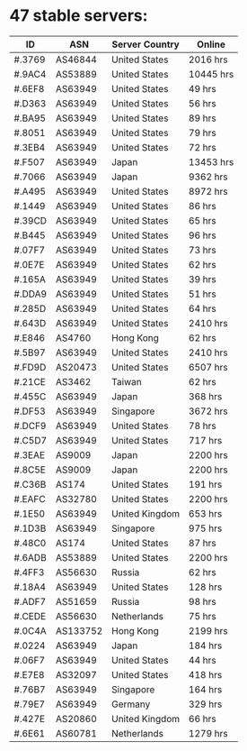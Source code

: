 # 47 stable servers:

| ID | ASN | Server Country | Online |
| ------ | ------ | ------ | ------ |
| #.3769 | AS46844 | United States | 2016 hrs |
| #.9AC4 | AS53889 | United States | 10445 hrs |
| #.6EF8 | AS63949 | United States | 49 hrs |
| #.D363 | AS63949 | United States | 56 hrs |
| #.BA95 | AS63949 | United States | 89 hrs |
| #.8051 | AS63949 | United States | 79 hrs |
| #.3EB4 | AS63949 | United States | 72 hrs |
| #.F507 | AS63949 | Japan | 13453 hrs |
| #.7066 | AS63949 | Japan | 9362 hrs |
| #.A495 | AS63949 | United States | 8972 hrs |
| #.1449 | AS63949 | United States | 86 hrs |
| #.39CD | AS63949 | United States | 65 hrs |
| #.B445 | AS63949 | United States | 96 hrs |
| #.07F7 | AS63949 | United States | 73 hrs |
| #.0E7E | AS63949 | United States | 62 hrs |
| #.165A | AS63949 | United States | 39 hrs |
| #.DDA9 | AS63949 | United States | 51 hrs |
| #.285D | AS63949 | United States | 64 hrs |
| #.643D | AS63949 | United States | 2410 hrs |
| #.E846 | AS4760 | Hong Kong | 62 hrs |
| #.5B97 | AS63949 | United States | 2410 hrs |
| #.FD9D | AS20473 | United States | 6507 hrs |
| #.21CE | AS3462 | Taiwan | 62 hrs |
| #.455C | AS63949 | Japan | 368 hrs |
| #.DF53 | AS63949 | Singapore | 3672 hrs |
| #.DCF9 | AS63949 | United States | 78 hrs |
| #.C5D7 | AS63949 | United States | 717 hrs |
| #.3EAE | AS9009 | Japan | 2200 hrs |
| #.8C5E | AS9009 | Japan | 2200 hrs |
| #.C36B | AS174 | United States | 191 hrs |
| #.EAFC | AS32780 | United States | 2200 hrs |
| #.1E50 | AS63949 | United Kingdom | 653 hrs |
| #.1D3B | AS63949 | Singapore | 975 hrs |
| #.48C0 | AS174 | United States | 87 hrs |
| #.6ADB | AS53889 | United States | 2200 hrs |
| #.4FF3 | AS56630 | Russia | 62 hrs |
| #.18A4 | AS63949 | United States | 128 hrs |
| #.ADF7 | AS51659 | Russia | 98 hrs |
| #.CEDE | AS56630 | Netherlands | 75 hrs |
| #.0C4A | AS133752 | Hong Kong | 2199 hrs |
| #.0224 | AS63949 | Japan | 184 hrs |
| #.06F7 | AS63949 | United States | 44 hrs |
| #.E7E8 | AS32097 | United States | 418 hrs |
| #.76B7 | AS63949 | Singapore | 164 hrs |
| #.79E7 | AS63949 | Germany | 329 hrs |
| #.427E | AS20860 | United Kingdom | 66 hrs |
| #.6E61 | AS60781 | Netherlands | 1279 hrs |

